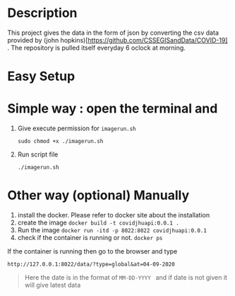 Description
======

This project gives the data in the form of json by converting the csv data provided by (john hopkins)[https://github.com/CSSEGISandData/COVID-19] . The repository is pulled itself everyday 6 oclock at morning. 

Easy Setup
======

Simple way : open the terminal and
==============================
 1. Give execute permission for ``` imagerun.sh ```

    ``` sudo chmod +x ./imagerun.sh ```
 2. Run script file

    ``` ./imagerun.sh ```

Other way (optional) Manually
===============================

 1. install the docker. Please refer to docker site about the installation
 2. create the image ``` docker build -t covidjhuapi:0.0.1 . ```
 3. Run the image ``` docker run -itd -p 8022:8022 covidjhuapi:0.0.1 ```
 4. check if the container is running or not. ``` docker ps ```



If the container is running then go to the browser and type

 ``` http://127.0.0.1:8022/data/?type=global&at=04-09-2020 ```

 > Here the date is in the format of ```MM-DD-YYYY ``` and if date is not given it will give latest data




